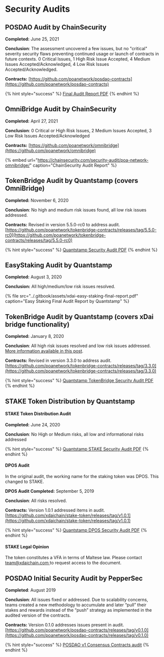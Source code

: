 # Security Audits

## POSDAO Audit by ChainSecurity <a id="omnibridge-audit-by-chainsecurity"></a>

**Completed:** June 25, 2021

**Conclusion**: The assessment uncovered a few issues, but no "critical" severity security flaws preventing continued usage or launch of contracts in future contexts. 0 Critical Issues, 1 High Risk Issue Accepted, 4 Medium Issues Accepted/Acknowledged, 4 Low Risk Issues Accepted/Acknowledged.

**Contracts:** [https://github.com/poanetwork/posdao-contracts](https://github.com/poanetwork/posdao-contracts)

{% hint style="success" %}
[Final Audit Report PDF](https://github.com/poanetwork/posdao-contracts/blob/master/audit/ChainSecurity/report.pdf)
{% endhint %}

## OmniBridge Audit by ChainSecurity <a id="omnibridge-audit-by-chainsecurity"></a>

**Completed:** April 27, 2021

**Conclusion**: 0 Critical or High Risk Issues, 2 Medium Issues Accepted, 3 Low Risk Issues Accepted/Acknowledged

**Contracts:** [https://github.com/poanetwork/omnibridge](https://github.com/poanetwork/omnibridge)​

{% embed url="https://chainsecurity.com/security-audit/poa-network-omnibridge/" caption="ChainSecurity Audit Report" %}

## TokenBridge Audit by Quantstamp \(covers OmniBridge\)

**Completed:** November 6, 2020

**Conclusion**: No high and medium risk issues found, all low risk issues addressed.

**Contracts:** Revised in version 5.5.0-rc0 to address audit. [https://github.com/poanetwork/tokenbridge-contracts/releases/tag/5.5.0-rc0](https://github.com/poanetwork/tokenbridge-contracts/releases/tag/5.5.0-rc0)

{% hint style="success" %}
[Quantstamp Security Audit PDF](https://github.com/poanetwork/tokenbridge/blob/master/audit/quantstamp/POA-Network-TokenBridge-contracts-5.4.1-security-assessment-report.pdf)
{% endhint %}

## EasyStaking Audit by Quantstamp

**Completed:** August 3, 2020

**Conclusion:** All high/medium/low risk issues resolved.

{% file src="../.gitbook/assets/xdai-easy-staking-final-report.pdf" caption="Easy Staking Final Audit Report by Quantstamp" %}

## TokenBridge Audit by Quantstamp \(covers xDai bridge functionality\)

**Completed:** January 8, 2020

**Conclusion**: All high risk issues resolved and low risk issues addressed. [More information available in this post](%20https://forum.poa.network/t/quantstamp-security-audit-for-tokenbridge-contracts-completed/3233).

**Contracts:** Revised in version 3.3.0 to address audit. [https://github.com/poanetwork/tokenbridge-contracts/releases/tag/3.3.0](https://github.com/poanetwork/tokenbridge-contracts/releases/tag/3.3.0)

{% hint style="success" %}
[Quantstamp TokenBridge Security Audit PDF](https://github.com/poanetwork/tokenbridge/blob/73d500210546e2959536dc569f1aec5752077225/audit/quantstamp/POA-Network-Token-bridge-security-assessment-report.pdf)
{% endhint %}

## STAKE Token Distribution by Quantstamp

#### **STAKE Token Distribution Audit**

**Completed:** June 24, 2020  
  
**Conclusion**: No High or Medium risks, all low and informational risks addressed

{% hint style="success" %}
[Quantstamp STAKE Security Audit PDF](https://github.com/xdaichain/stake-token/blob/master/audit/Quantstamp/xDAI%20STAKE%20Token%20Distribution%20-%20Additional%20Report.pdf)
{% endhint %}

#### **DPOS Audit**

In the original audit,  the working name for the staking token was DPOS. This changed to STAKE.

**DPOS Audit Completed:** September 5, 2019  
  
**Conclusion**: All risks resolved.   
  
**Contracts:** Version 1.0.1 addressed items in audit.  
[https://github.com/xdaichain/stake-token/releases/tag/v1.0.1](https://github.com/xdaichain/stake-token/releases/tag/v1.0.1)

{% hint style="success" %}
[Quantstamp DPOS Security Audit PDF](https://github.com/xdaichain/stake-token/blob/master/audit/Quantstamp/DPOS%20token-Audit%20Final%20Report.pdf)
{% endhint %}

#### **STAKE Legal Opinion**

The token constitutes a VFA in terms of Maltese law. Please contact [team@xdaichain.com ](mailto:team@xdaichain.com)to request access to the document.

## POSDAO Initial Security Audit by PepperSec

**Completed**: August 2019

**Conclusion**: All issues fixed or addressed. Due to scalability concerns, teams created a new methodology to accumulate and later “pull” their stakes and rewards instead of the “push” strategy as implemented in the audited version of the contracts.

**Contracts:** Version 0.1.0 addresses issues present in audit. [https://github.com/poanetwork/posdao-contracts/releases/tag/v0.1.0](https://github.com/poanetwork/posdao-contracts/releases/tag/v0.1.0)

{% hint style="success" %}
[POSDAO v1 Consensus Contracts audit](https://forum.poa.network/t/security-audits-of-posdao-consensus-contracts/2921)
{% endhint %}

